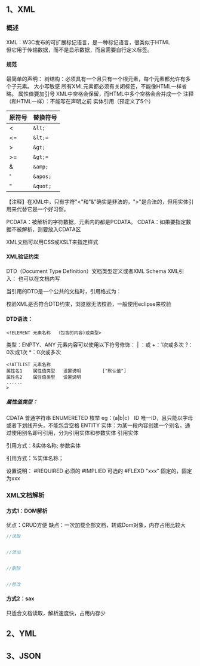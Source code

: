 ## 1、XML

### 概述

XML：W3C发布的可扩展标记语言，是一种标记语言，很类似于HTML  
但它用于传输数据，而不是显示数据，而且需要自行定义标签。  

#### 规范

最简单的声明：<?xml version="1.0" encoding="UTF-8"?> 
树结构：必须具有一个且只有一个根元素，每个元素都允许有多个子元素。 
大小写敏感 
所有XML元素都必须有关闭标签，不能像HTML一样省略。
属性值要加引号 
XML中空格会保留，而HTML中多个空格会合并成一个 
注释（和HTML一样）：<!-- This is a comment -->不能写在声明之前 
实体引用（预定义了5个）  

| 原符号 | 替换符号 |
| ------ | -------- |
| <      | `&lt;`   |
| <=     | `&lt;=`  |
| >      | `&gt;`   |
| >=     | `&gt;=`  |
| &      | `&amp;`  |
| '      | `&apos;` |
| "      | `&quot;` |

【注释】在XML中，只有字符"<"和"&"确实是非法的，">"是合法的，但用实体引用来代替它是一个好习惯。

PCDATA：被解析的字符数据，元素内的都是PCDATA。
CDATA：如果要指定数据不被解析，则要放入CDATA区 
<?[CDATA[ 
XXXXX
]]>  

XML文档可以用CSS或XSLT来指定样式 
<?xml-stylesheet type="text/css" href="xxx.css"?> 
<?xml-stylesheet type="text/xsl" href="xxx.css"?>  

#### XML验证约束 

DTD（Document Type Definition）文档类型定义或者XML Schema 
XML引入：<!DOCTYPE 文档根节点 SYSTEM "xxx.dtd"> 
也可以在文档内写 
<!DOTYPE 文档根节点[  
DTD内容  
]> 
当引用的DTD是一个公共的文档时，引用格式为：  

<!DOCTYPE 文档根节点 PUBLIC  "DTD名称" "DTD的URL">  
校验XML是否符合DTD约束，浏览器无法校验，一般使用eclipse来校验  
#### DTD语法：  

```
<!ELEMENT 元素名称  （包含的内容)或类型>   
```
类型：ENPTY、ANY 
元素内容可以使用以下符号修饰： 
| ：或 
+：1次或多次 
?：0次或1次 
*：0次或多次  

```
<!ATTLIST 元素名称  
属性名1	属性值类型	设置说明	    ["默认值"]  
属性名2	属性值类型	设置说明  
......  
>  
```
##### 属性值类型：

CDATA			普通字符串 
ENUMERETED	枚举	eg：(a|b|c） 
ID				唯一ID，且只能以字母或者下划线开头，不能包含空格 
ENTITY			实体：为某一段内容创建一个别名，通过使用别名即可引用，分为引用实体和参数实体 
引用实体 
<!ENTITY 实体名称 "内容"> 
引用方式：&实体名称; 
参数实体 
<!ENTITY  %  实体名称 "参数1|参数2|..."> 
引用方式：%实体名称；  

设置说明： 
#REQUIRED	必须的 
#IMPLIED	可选的 
#FLEXD "xxx"	固定的，固定为xxx  

<!ELEMENT 根元素  (子元素1,子元素2,...)> 
<!ELEMENT 子元素1  （#PCDATA）> 
<!ELEMENT 子元素2  （#PCDATA）> 
<!ELEMENT 子元素...  （#PCDATA）>   

### XML文档解析 

#### 方式1：DOM解析  

优点：CRUD方便 
缺点：一次加载全部文档，转成Dom对象，内存占用比较大 

````java
//读取  


//添加  


//删除  


//修改  
````

#### 方式2：sax 

只适合文档读取，解析速度快，占用内存少  





## 2、YML





## 3、JSON